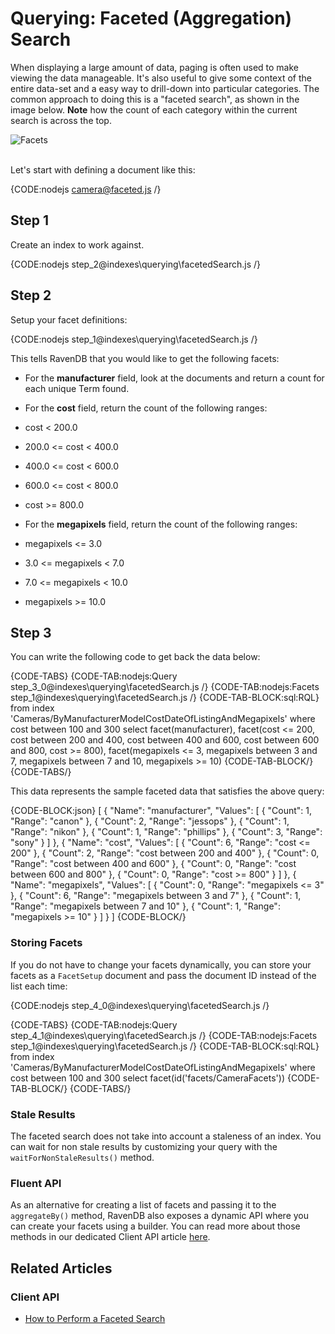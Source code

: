 # Querying: Faceted (Aggregation) Search

When displaying a large amount of data, paging is often used to make viewing the data manageable. It's also useful to give some context of the entire data-set and a easy way to drill-down into particular categories. The common approach to doing this is a "faceted search", as shown in the image below. __Note__ how the count of each category within the current search is across the top.

![Facets](images\CNET_faceted_search_2.jpg)

<br />
Let's start with defining a document like this:

{CODE:nodejs camera@faceted.js /}

## Step 1

Create an index to work against. 

{CODE:nodejs step_2@indexes\querying\facetedSearch.js  /}

## Step 2

Setup your facet definitions:

{CODE:nodejs step_1@indexes\querying\facetedSearch.js  /}

This tells RavenDB that you would like to get the following facets:

* For the **manufacturer** field, look at the documents and return a count for each unique Term found.

* For the **cost** field, return the count of the following ranges:

 * cost < 200.0
 * 200.0 <= cost < 400.0
 * 400.0 <= cost < 600.0
 * 600.0 <= cost < 800.0
 * cost >= 800.0
* For the **megapixels** field, return the count of the following ranges:
 * megapixels <= 3.0
 * 3.0 <= megapixels < 7.0
 * 7.0 <= megapixels < 10.0
 * megapixels >= 10.0

## Step 3

You can write the following code to get back the data below:

{CODE-TABS}
{CODE-TAB:nodejs:Query step_3_0@indexes\querying\facetedSearch.js  /}
{CODE-TAB:nodejs:Facets step_1@indexes\querying\facetedSearch.js  /}
{CODE-TAB-BLOCK:sql:RQL}
from index 'Cameras/ByManufacturerModelCostDateOfListingAndMegapixels' 
where cost between 100 and 300
select facet(manufacturer), facet(cost <= 200, cost between 200 and 400, cost between 400 and 600, cost between 600 and 800, cost >= 800), facet(megapixels <= 3, megapixels between 3 and 7, megapixels between 7 and 10, megapixels >= 10)
{CODE-TAB-BLOCK/}
{CODE-TABS/}

This data represents the sample faceted data that satisfies the above query:

{CODE-BLOCK:json}
[
    {
        "Name": "manufacturer",
        "Values": [
            {
                "Count": 1,
                "Range": "canon"
            },
            {
                "Count": 2,
                "Range": "jessops"
            },
            {
                "Count": 1,
                "Range": "nikon"
            },
            {
                "Count": 1,
                "Range": "phillips"
            },
            {
                "Count": 3,
                "Range": "sony"
            }
        ]
    },
    {
        "Name": "cost",
        "Values": [
            {
                "Count": 6,
                "Range": "cost <= 200"
            },
            {
                "Count": 2,
                "Range": "cost between 200 and 400"
            },
            {
                "Count": 0,
                "Range": "cost between 400 and 600"
            },
            {
                "Count": 0,
                "Range": "cost between 600 and 800"
            },
            {
                "Count": 0,
                "Range": "cost >= 800"
            }
        ]
    },
    {
        "Name": "megapixels",
        "Values": [
            {
                "Count": 0,
                "Range": "megapixels <= 3"
            },
            {
                "Count": 6,
                "Range": "megapixels between 3 and 7"
            },
            {
                "Count": 1,
                "Range": "megapixels between 7 and 10"
            },
            {
                "Count": 1,
                "Range": "megapixels >= 10"
            }
        ]
    }
]
{CODE-BLOCK/}

### Storing Facets

If you do not have to change your facets dynamically, you can store your facets as a `FacetSetup` document and pass the document ID instead of the list each time:

{CODE:nodejs step_4_0@indexes\querying\facetedSearch.js  /}

{CODE-TABS}
{CODE-TAB:nodejs:Query step_4_1@indexes\querying\facetedSearch.js  /}
{CODE-TAB:nodejs:Facets step_1@indexes\querying\facetedSearch.js  /}
{CODE-TAB-BLOCK:sql:RQL}
from index 'Cameras/ByManufacturerModelCostDateOfListingAndMegapixels' 
where cost between 100 and 300
select facet(id('facets/CameraFacets'))
{CODE-TAB-BLOCK/}
{CODE-TABS/}

### Stale Results

The faceted search does not take into account a staleness of an index. You can wait for non stale results by customizing your query with the `waitForNonStaleResults()` method.

### Fluent API

As an alternative for creating a list of facets and passing it to the `aggregateBy()` method, RavenDB also exposes a dynamic API where you can create your facets using a builder. You can read more about those methods in our dedicated Client API article [here](../../client-api/session/querying/how-to-perform-a-faceted-search).

## Related Articles

### Client API

- [How to Perform a Faceted Search](../../client-api/session/querying/how-to-perform-a-faceted-search)

